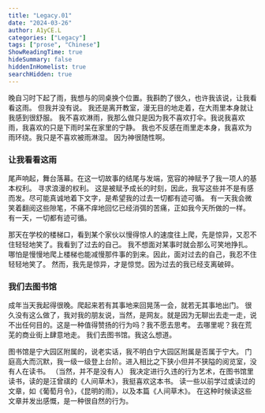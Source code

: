 ```yaml
---
title: "Legacy.01"
date: "2024-03-26"
author: A1yCE.L
categories: ["Legacy"]
tags: ["prose", "Chinese"]
ShowReadingTime: true
hideSummary: false
hiddenInHomelist: true
searchHidden: true
---
```


晚自习时下起了雨，我想与的同桌换个位置。我斟酌了很久，也许我该说，让我看看这雨。
但我并没有说。
我还是离开教室，漫无目的地走着，在大雨里本身就让我感到很舒服。
我不喜欢淋雨，我那么做只是因为我不喜欢打伞。我说我喜欢雨，我喜欢的只是下雨时呆在家里的宁静。
我也不反感在雨里走本身，我喜欢为雨环绕。我只是不喜欢被雨淋湿。
因为神很随性啊。

### 让我看看这雨
尾声响起，舞台落幕。在这一切故事的结尾与发端，宽容的神赋予了我一项人的基本权利。
寻求浪漫的权利。
这是被赋予成长的时刻，因此，我写这些并不是有感而发。尽可能真诚地着下文字，是希望我的过去一切都有迹可循。
有一天我会微笑着翻阅这些隙笔，不痛不痒地回忆已经消弭的苦痛，正如我今天所做的一样。
有一天，一切都有迹可循。

那天在学校的楼梯口，看到某个家伙以慢得惊人的速度往上爬，先是惊异，又忍不住轻轻地笑了。我看到了过去的自己。
我不想面对某事时就会那么可笑地挣扎。哪怕是慢慢地爬上楼梯也能减慢那件事的到来。因此，面对过去的自己，我忍不住轻轻地笑了。
然而，我先是惊异，才是惊觉。因为过去的我已经支离破碎。

### 我们去图书馆
成年当天我起得很晚。爬起来若有其事地来回晃荡一会，就若无其事地出门。
很久没有这么做了，我对我的朋友说，当然，是网友。就是因为无聊出去走一走，说不出任何目的。这是一种值得赞扬的行为吗？我不愿去思考。
去哪里呢？我在荒芜的商业街上肆意地走。
我们去图书馆。我这么想道。

图书馆是宁大园区附属的，说老实话，我不明白宁大园区附属是否属于宁大。
门庭高大而沉默，我一级一级登上台阶。进入相比之下狭小但并不狭隘的阅览室，没有人在读书。
（当然，并不是没有人）
我决定进行久违的行为艺术，在图书馆里读书，读的是汪曾祺的《人间草木》，我挺喜欢这本书。
读一些以前学过或读过的文章，如《葡萄月令》，《昆明的雨》，以及本篇《人间草木》。
在这种时候读这些文章并发出感慨，是一种很自然的行为。